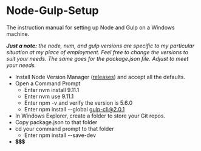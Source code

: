 # Node-Gulp-Setup
The instruction manual for setting up Node and Gulp on a Windows machine.

_**Just a note:** the node, nvm, and gulp versions are specific to my particular situation at my place of employment. Feel free to change the versions to suit your needs. The same goes for the package.json file. Adjust to meet your needs._

* Install Node Version Manager ([releases](https://github.com/coreybutler/nvm-windows/releases)) and accept all the defaults.
* Open a Command Prompt
  * Enter nvm install 9.11.1
  * Enter nvm use 9.11.1
  * Enter npm -v and verify the version is 5.6.0
  * Enter npm install --global gulp-cli@2.0.1 
* In Windows Explorer, create a folder to store your Git repos.
* Copy package.json to that folder
* cd your command prompt to that folder
  * Enter npm install --save-dev
* 💲💲💲
